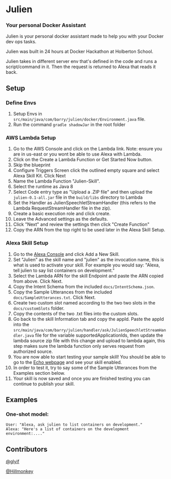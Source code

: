 # Julien
### Your personal Docker Assistant

Julien is your personal docker assistant made to help you with your Docker dev ops tasks.

Julien was built in 24 hours at Docker Hackathon at Holberton School.

Julien takes in different server env that's defined in the code and runs a script/command in it. Then the request is returned to Alexa that reads it back.

## Setup
### Define Envs
1. Setup Envs in `src/main/java/com/barry/julien/docker/Environment.java` file.
2. Run the command `gradle shadowJar` in the root folder

### AWS Lambda Setup
1. Go to the AWS Console and click on the Lambda link. Note: ensure you are in us-east or you wont be able to use Alexa with Lambda.
2. Click on the Create a Lambda Function or Get Started Now button.
3. Skip the blueprint
4. Configure Triggers Screen click the outlined empty square and select Alexa Skill Kit.  Click Next
5. Name the Lambda Function "Julien-Skill".
6. Select the runtime as Java 8
7. Select Code entry type as "Upload a .ZIP file" and then upload the `julien-0.1-all.jar` file in the `build/libs` directory to Lambda
8. Set the Handler as JulienSpeechletStreamHandler (this refers to the Lambda RequestStreamHandler file in the zip).
9. Create a basic execution role and click create.
10. Leave the Advanced settings as the defaults.
11. Click "Next" and review the settings then click "Create Function"
12. Copy the ARN from the top right to be used later in the Alexa Skill Setup.

### Alexa Skill Setup
1. Go to the [Alexa Console](https://developer.amazon.com/edw/home.html) and click Add a New Skill.
2. Set "Julien" as the skill name and "julien" as the invocation name, this is what is used to activate your skill. For example you would say: "Alexa, tell julien to say list containers on development."
3. Select the Lambda ARN for the skill Endpoint and paste the ARN copied from above. Click Next.
4. Copy the Intent Schema from the included `docs/IntentSchema.json`.
5. Copy the Sample Utterances from the included `docs/SampleUtterances.txt`. Click Next.
6. Create two custom slot named according to the two two slots in the `docs/customSlots` folder.
7. Copy the contents of the two .txt files into the custom slots.
8. Go back to the skill Information tab and copy the appId. Paste the appId into the `src/main/java/com/barry/julien/handler/ask/JulienSpeechletStreamHandler.java` file for the variable supportedApplicationIds,
   then update the lambda source zip file with this change and upload to lambda again, this step makes sure the lambda function only serves request from authorized source.
9. You are now able to start testing your sample skill! You should be able to go to the [Echo webpage](http://echo.amazon.com/#skills) and see your skill enabled.
10. In order to test it, try to say some of the Sample Utterances from the Examples section below.
11. Your skill is now saved and once you are finished testing you can continue to publish your skill.

## Examples
### One-shot model:
    User: "Alexa, ask julien to list containers on development."
    Alexa: "Here's a list of containers on the development environment:...."

## Contributors
[@glyif](https://github.com/glyif)

[@Hillmonkey](https://github.com/Hillmonkey)

